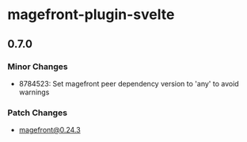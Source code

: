 # magefront-plugin-svelte

## 0.7.0

### Minor Changes

- 8784523: Set magefront peer dependency version to 'any' to avoid warnings

### Patch Changes

- magefront@0.24.3
